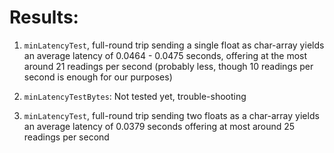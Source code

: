 # Results:

1. `minLatencyTest`, full-round trip sending a single float as char-array yields an average latency of 0.0464 - 0.0475 seconds, offering at the most around 21 readings per second (probably less, though 10 readings per second is enough for our purposes)

2. `minLatencyTestBytes`: Not tested yet, trouble-shooting

3. `minLatencyTest`, full-round trip sending two floats as a char-array yields an average latency of 0.0379 seconds offering at most around 25 readings per second
